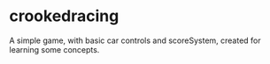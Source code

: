 # crookedracing
A simple game, with basic car controls and scoreSystem, created for learning some concepts.
